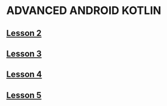 # ADVANCED ANDROID KOTLIN


## [Lesson 2](https://github.com/paulosilva91/AdvancedAndroidKotlin/tree/Lesson-2)
## [Lesson 3](https://github.com/paulosilva91/AdvancedAndroidKotlin/tree/Lesson-3)
## [Lesson 4](https://github.com/paulosilva91/AdvancedAndroidKotlin/tree/Lesson-4)
## [Lesson 5](https://github.com/paulosilva91/AdvancedAndroidKotlin/tree/Lesson-5)
